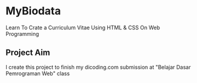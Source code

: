 # MyBiodata
Learn To Crate a Curriculum Vitae Using HTML &amp; CSS On Web Programming

## Project Aim
I create this project to finish my dicoding.com submission at "Belajar Dasar Pemrograman Web" class
